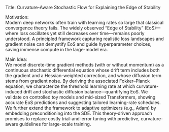 Title: Curvature-Aware Stochastic Flow for Explaining the Edge of Stability

Motivation:  
Modern deep networks often train with learning rates so large that classical convergence theory fails. The widely observed “Edge of Stability” (EoS)—where loss oscillates yet still decreases over time—remains poorly understood. A principled framework capturing realistic loss landscapes and gradient noise can demystify EoS and guide hyperparameter choices, saving immense compute in the large-model era.

Main Idea:  
We model discrete-time gradient methods (with or without momentum) as a continuous stochastic differential equation whose drift term includes both the gradient and a Hessian-weighted correction, and whose diffusion term stems from gradient noise. By deriving the associated Fokker–Planck equation, we characterize the threshold learning rate at which curvature-induced drift and stochastic diffusion balance—quantifying EoS. We validate on controlled toy models and mid-sized Transformers, showing accurate EoS predictions and suggesting tailored learning-rate schedules. We further extend the framework to adaptive optimizers (e.g., Adam) by embedding preconditioning into the SDE. This theory‐driven approach promises to replace costly trial-and-error tuning with predictive, curvature-aware guidelines for large-scale training.